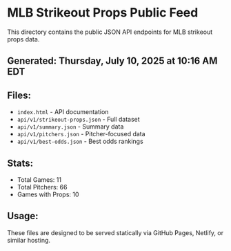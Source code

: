 # MLB Strikeout Props Public Feed

This directory contains the public JSON API endpoints for MLB strikeout props data.

## Generated: Thursday, July 10, 2025 at 10:16 AM EDT

## Files:
- `index.html` - API documentation
- `api/v1/strikeout-props.json` - Full dataset
- `api/v1/summary.json` - Summary data
- `api/v1/pitchers.json` - Pitcher-focused data  
- `api/v1/best-odds.json` - Best odds rankings

## Stats:
- Total Games: 11
- Total Pitchers: 66
- Games with Props: 10

## Usage:
These files are designed to be served statically via GitHub Pages, Netlify, or similar hosting.
